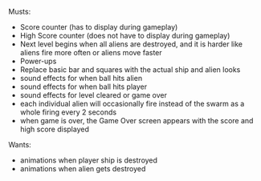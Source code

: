 Musts:

* Score counter (has to display during gameplay)
* High Score counter (does not have to display during gameplay)
* Next level begins when all aliens are destroyed, and it is harder like aliens fire more often or aliens move faster
* Power-ups
* Replace basic bar and squares with the actual ship and alien looks
* sound effects for when ball hits alien
* sound effects for when ball hits player
* sound effects for level cleared or game over
* each individual alien will occasionally fire instead of the swarm as a whole firing every 2 seconds
* when game is over, the Game Over screen appears with the score and high score displayed


Wants:

* animations when player ship is destroyed
* animations when alien gets destroyed
